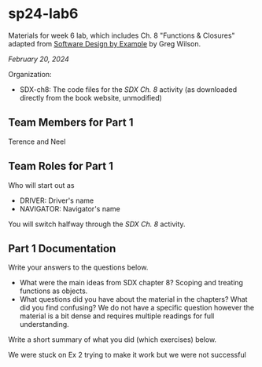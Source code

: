 # sp24-lab6
Materials for week 6 lab, which includes Ch. 8 "Functions & Closures" adapted from [Software Design by Example](https://third-bit.com/sdxpy/) by Greg Wilson.

_February 20, 2024_

Organization:
* SDX-ch8: The code files for the _SDX Ch. 8_ activity (as downloaded directly from the book website, unmodified) 

## Team Members for Part 1
Terence and Neel

## Team Roles for Part 1
Who will start out as
* DRIVER: Driver's name
* NAVIGATOR: Navigator's name

You will switch halfway through the _SDX Ch. 8_ activity.

## Part 1 Documentation

Write your answers to the questions below.

* What were the main ideas from SDX chapter 8?
Scoping and treating functions as objects. 
* What questions did you have about the material in the chapters? What did you find confusing?
We do not have a specific question however the material is a bit dense and requires multiple readings for full understanding.

Write a short summary of what you did (which exercises) below.

We were stuck on Ex 2 trying to make it work but we were not successful
